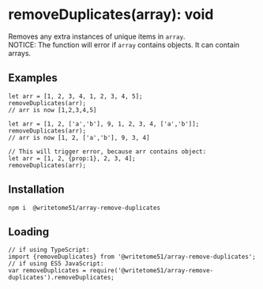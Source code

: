 # removeDuplicates(array): void

Removes any extra instances of unique items in `array`.  
NOTICE:  The function will error if `array` contains objects.  It can contain arrays. 
 
## Examples
```
let arr = [1, 2, 3, 4, 1, 2, 3, 4, 5];  
removeDuplicates(arr);  
// arr is now [1,2,3,4,5]

let arr = [1, 2, ['a','b'], 9, 1, 2, 3, 4, ['a','b']];  
removeDuplicates(arr);  
// arr is now [1, 2, ['a','b'], 9, 3, 4]

// This will trigger error, because arr contains object:  
let arr = [1, 2, {prop:1}, 2, 3, 4];  
removeDuplicates(arr); 
```
## Installation
`npm i  @writetome51/array-remove-duplicates`


## Loading
```
// if using TypeScript:
import {removeDuplicates} from '@writetome51/array-remove-duplicates';
// if using ES5 JavaScript:
var removeDuplicates = require('@writetome51/array-remove-duplicates').removeDuplicates;
```